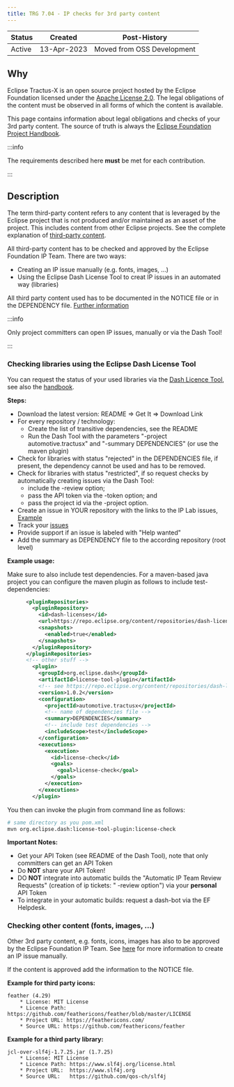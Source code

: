 ```yaml
---
title: TRG 7.04 - IP checks for 3rd party content
---
```


| Status | Created     | Post-History               |
|--------|-------------|----------------------------|
| Active | 13-Apr-2023 | Moved from OSS Development |

## Why

Eclipse Tractus-X is an open source project hosted by the Eclipse Foundation licensed under the [Apache License 2.0](https://spdx.org/licenses/Apache-2.0). The legal obligations of the content must be observed in all forms of which the content is available.

This page contains information about legal obligations and checks of your 3rd party content. The source of truth is always the [Eclipse Foundation Project Handbook](https://www.eclipse.org/projects/handbook/#ip-third-party).

:::info

The requirements described here **must** be met for each contribution.

:::

## Description

The term third-party content refers to any content that is leveraged by the Eclipse project that is not produced and/or maintained as an asset of the project. This includes content from other Eclipse projects. See the complete explanation of [third-party content](https://www.eclipse.org/projects/handbook/#ip-third-party).

All third-party content has to be checked and approved by the Eclipse Foundation IP Team. There are two ways:

- Creating an IP issue manually (e.g. fonts, images, ...)
- Using the Eclipse Dash License Tool to creat IP issues in an automated way (libraries)

All third party content used has to be documented in the NOTICE file or in the DEPENDENCY file. [Further information](/docs/release/trg-7/trg-7-01.md)

:::info

Only project committers can open IP issues, manually or via the Dash Tool!

:::

### Checking libraries using the Eclipse Dash License Tool

You can request the status of your used libraries via the [Dash Licence Tool](https://github.com/eclipse/dash-licenses/blob/master/README.md), see also the [handbook](https://www.eclipse.org/projects/handbook/#ip-license-tool).

**Steps:**

- Download the latest version: README => Get It => Download Link
- For every repository / technology:
  - Create the list of transitive dependencies, see the README
  - Run the Dash Tool with the parameters "-project automotive.tractusx" and "-summary DEPENDENCIES" (or use the maven plugin)
- Check for libraries with status "rejected" in the DEPENDENCIES file, if present, the dependency cannot be used and has to be removed.
- Check for libraries with status "restricted", if so request checks by automatically creating issues via the Dash Tool:
  - include the -review option;
  - pass the API token via the -token option; and
  - pass the project id via the -project option.
- Create an issue in YOUR repository with the links to the IP Lab issues, [Example](https://github.com/eclipse-tractusx/daps-registration-service/issues/28)
- Track your [issues](https://gitlab.eclipse.org/eclipsefdn/emo-team/iplab/-/issues?search=automotive.tractusx&sort=created_date&state=opened)
- Provide support if an issue is labeled with "Help wanted"
- Add the summary as DEPENDENCY file to the according repository (root level)

**Example usage:**

Make sure to also include test dependencies. For a maven-based java project you can configure the maven plugin as follows to include test-dependencies:

``` xml
      <pluginRepositories>
        <pluginRepository>
          <id>dash-licenses</id>
          <url>https://repo.eclipse.org/content/repositories/dash-licenses/</url>
          <snapshots>
            <enabled>true</enabled>
          </snapshots>
        </pluginRepository>
      </pluginRepositories>
      <!-- other stuff -->
        <plugin>
          <groupId>org.eclipse.dash</groupId>
          <artifactId>license-tool-plugin</artifactId>
          <!-- see https://repo.eclipse.org/content/repositories/dash-licenses/org/eclipse/dash/license-tool-plugin/ -->
          <version>1.0.2</version>
          <configuration>
            <projectId>automotive.tractusx</projectId>
            <!-- name of dependencies file -->
            <summary>DEPENDENCIES</summary>
            <!-- include test dependencies -->
            <includeScope>test</includeScope>
          </configuration>
          <executions>
            <execution>
              <id>license-check</id>
              <goals>
                <goal>license-check</goal>
              </goals>
            </execution>
          </executions>
        </plugin>
```

You then can invoke the plugin from command line as follows:

``` sh
# same directory as you pom.xml
mvn org.eclipse.dash:license-tool-plugin:license-check
```

**Important Notes:**

- Get your API Token (see README of the Dash Tool), note that only committers can get an API Token
- Do **NOT** share your API Token!
- DO **NOT** integrate into automatic builds the "Automatic IP Team Review Requests" (creation of ip tickets: " -review option") via your **personal** API Token
- To integrate in your automatic builds: request a dash-bot via the EF Helpdesk.

### Checking other content (fonts, images, ...)

Other 3rd party content, e.g. fonts, icons, images has also to be approved by the Eclipse Foundation IP Team. See [here](/docs/oss/issues#eclipse-gitlab-ip-issue-tracker) for more information to create an IP issue manually.

If the content is approved add the information to the NOTICE file.

**Example for third party icons:**

```shell
feather (4.29)
    * License: MIT License
    * Licence Path: https://github.com/feathericons/feather/blob/master/LICENSE
    * Project URL: https://feathericons.com/
    * Source URL: https://github.com/feathericons/feather
```

**Example for a third party library:**

```shell
jcl-over-slf4j-1.7.25.jar (1.7.25)
    * License: MIT License
    * Licence Path: https://www.slf4j.org/license.html
    * Project URL:  https://www.slf4j.org
    * Source URL:   https://github.com/qos-ch/slf4j
```
